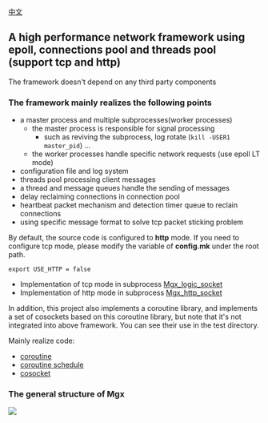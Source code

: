 [中文](./README_CN.md)

## **A high performance network framework using epoll, connections pool and threads pool (support tcp and http)**

The framework doesn't depend on any third party components

### The framework mainly realizes the following points

- a master process and multiple subprocesses(worker processes)
    - the master process is responsible for signal processing
        - such as reviving the subprocess, log rotate (`kill -USER1 master_pid`) ...
    - the worker processes handle specific network requests (use epoll LT mode)
- configuration file and log system
- threads pool processing client messages
- a thread and message queues handle the sending of messages
- delay reclaiming connections in connection pool
- heartbeat packet mechanism and detection timer queue to reclain connections
- using specific message format to solve tcp packet sticking problem



By default, the source code is configured to **http** mode. If you need to configure tcp mode, please modify the variable of **config.mk** under the root path.

```
export USE_HTTP = false
```

- Implementation of tcp mode in subprocess [Mgx_logic_socket](./bussiness/mgx_logic_socket.cpp)
- Implementation of http mode in subprocess [Mgx_http_socket](./http/mgx_http_socket.cpp)



In addition, this project also implements a coroutine library, and implements a set of cosockets based on this coroutine library, but note that it's not integrated into above framework. You can see their use in the test directory.

Mainly realize code:

- [coroutine](./misc/mgx_coroutine.cpp)
- [coroutine schedule](./misc/mgx_coroutine_scheduler.cpp)
- [cosocket](./misc/mgx_cosocket.cpp)


### The general structure of Mgx
![](https://img.caiyifan.cn/mgx_structure_new.jpg)
